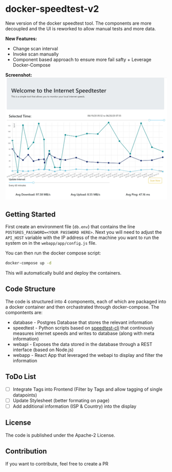 # docker-speedtest-v2

New version of the docker speedtest tool. The components are more decoupled and the UI is reworked to allow manual tests and more data.

**New Features:**

* Change scan interval
* Invoke scan manually
* Component based approach to ensure more fail safty + Leverage Docker-Compose

**Screenshot:**
![Screenshot](screen.jpg)

## Getting Started

First create an environment file (`db.env`) that contains the line `POSTGRES_PASSWORD=<YOUR PASSWORD HERE>`.
Next you will need to adjust the `API_HOST` variable with the IP address of the machine you want to run the system on in the `webapp/app/config.js` file.

You can then run the docker compose script:

```bash
docker-compose up -d
```

This will automatically build and deploy the containers.

## Code Structure

The code is structured into 4 components, each of which are packaged into a docker container and then orchastrated through docker-compose.
The compontents are:

* database - Postgres Database that stores the relevant information
* speedtest - Python scripts based on [speedtest-cli](https://github.com/sivel/speedtest-cli) that continously measures internet speeds and writes to database (along with meta information)
* webapi - Exposes the data stored in the database through a REST interface (based on Node.js)
* webapp - React App that leveraged the webapi to display and filter the information

## ToDo List

* [ ] Integrate Tags into Frontend (Filter by Tags and allow tagging of single datapoints)
* [ ] Update Stylesheet (better formating on page)
* [ ] Add additional information (ISP & Country) into the display

## License

The code is published under the Apache-2 License.

## Contribution

If you want to contribute, feel free to create a PR

